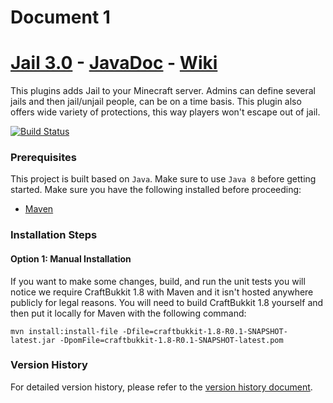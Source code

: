 # Document 1

[Jail 3.0](http://ci.graywolf336.com/job/Jail/) - [JavaDoc](http://ci.graywolf336.com/job/Jail/javadoc) - [Wiki](https://github.com/graywolf336/Jail/wiki)
====
This plugins adds Jail to your Minecraft server. Admins can define several jails and then jail/unjail people, can be on a time basis. This plugin also offers wide variety of protections, this way players won't escape out of jail.

[![Build Status](http://ci.graywolf336.com/job/Jail/badge/icon)](http://ci.graywolf336.com/job/Jail/)

### Prerequisites
This project is built based on `Java`. Make sure to use `Java 8` before getting started. Make sure you have the following installed before proceeding:
- [Maven](https://maven.apache.org/)

### Installation Steps
#### Option 1: Manual Installation
If you want to make some changes, build, and run the unit tests you will notice we require CraftBukkit 1.8 with Maven and it isn't hosted anywhere publicly for legal reasons. You will need to build CraftBukkit 1.8 yourself and then put it locally for Maven with the following command:
```shell
mvn install:install-file -Dfile=craftbukkit-1.8-R0.1-SNAPSHOT-latest.jar -DpomFile=craftbukkit-1.8-R0.1-SNAPSHOT-latest.pom
```


### Version History
For detailed version history, please refer to the [version history document](/mnt/data/version_history.md).


